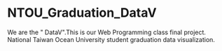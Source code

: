 # NTOU_Graduation_DataV
We are the " DataV".This is our Web Programming class final project. National Taiwan Ocean University student graduation data visualization.
